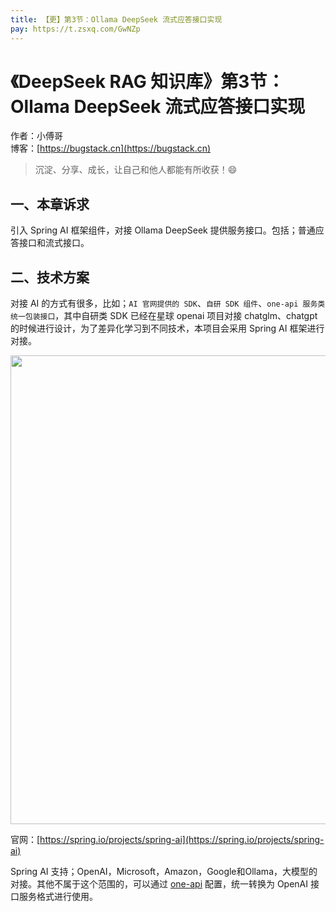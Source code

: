 ```yaml
---
title: 【更】第3节：Ollama DeepSeek 流式应答接口实现
pay: https://t.zsxq.com/GwNZp
---
```


# 《DeepSeek RAG 知识库》第3节：Ollama DeepSeek 流式应答接口实现

作者：小傅哥
<br/>博客：[https://bugstack.cn](https://bugstack.cn)

> 沉淀、分享、成长，让自己和他人都能有所收获！😄

## 一、本章诉求

引入 Spring AI 框架组件，对接 Ollama DeepSeek 提供服务接口。包括；普通应答接口和流式接口。

## 二、技术方案

对接 AI 的方式有很多，比如；`AI 官网提供的 SDK`、`自研 SDK 组件`、`one-api 服务类统一包装接口`，其中自研类 SDK 已经在星球 openai 项目对接 chatglm、chatgpt 的时候进行设计，为了差异化学习到不同技术，本项目会采用 Spring AI 框架进行对接。

<div align="center">
    <img src="https://bugstack.cn/images/article/project/ai-rag-knowledge/ai-rag-knowledge-3-01.png" width="750px">
</div>

官网：[https://spring.io/projects/spring-ai](https://spring.io/projects/spring-ai)

Spring AI 支持；OpenAI，Microsoft，Amazon，Google和Ollama，大模型的对接。其他不属于这个范围的，可以通过 [one-api](https://github.com/songquanpeng/one-api) 配置，统一转换为 OpenAI 接口服务格式进行使用。


